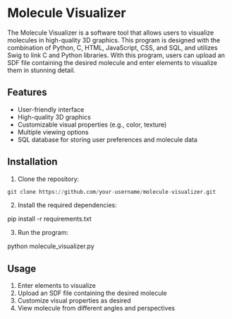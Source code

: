 # Molecule Visualizer

The Molecule Visualizer is a software tool that allows users to visualize molecules in high-quality 3D graphics. This program is designed with the combination of Python, C, HTML, JavaScript, CSS, and SQL, and utilizes Swig to link C and Python libraries. With this program, users can upload an SDF file containing the desired molecule and enter elements to visualize them in stunning detail.

## Features

- User-friendly interface
- High-quality 3D graphics
- Customizable visual properties (e.g., color, texture)
- Multiple viewing options
- SQL database for storing user preferences and molecule data

## Installation

1. Clone the repository:

```python
git clone https://github.com/your-username/molecule-visualizer.git
```

2. Install the required dependencies:

pip install -r requirements.txt

3. Run the program:

python molecule_visualizer.py

## Usage

1. Enter elements to visualize
2. Upload an SDF file containing the desired molecule
3. Customize visual properties as desired
4. View molecule from different angles and perspectives
